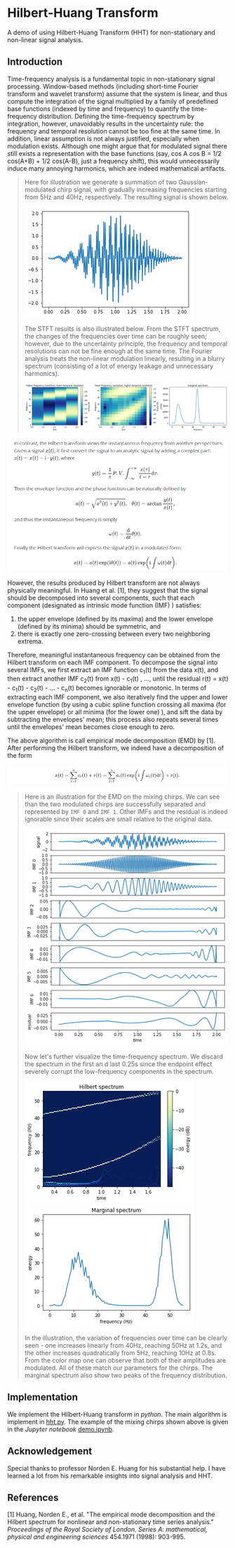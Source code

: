 # Hilbert-Huang Transform

A demo of using Hilbert-Huang Transform (HHT) for non-stationary and non-linear signal analysis.



## Introduction

Time-frequency analysis is a fundamental topic in non-stationary signal processing.  Window-based methods (including short-time Fourier transform and wavelet transform)  assume that the system is linear, and thus compute the integration of the signal multiplied by a family of predefined base functions (indexed by time and frequency) to quantify the time-frequency distribution. Defining the time-frequency spectrum by integration, however, unavoidably results in the uncertainty rule: the frequency and temporal resolution cannot be too fine at the same time. In addition, linear assumption is not always justified, especially when modulation exists. Although one might argue that for modulated signal there still exists a representation with the base functions (say, cos A cos B = 1/2 cos(A+B) + 1/2 cos(A-B), just a frequency shift), this would unnecessarily induce many annoying harmonics, which are indeed mathematical artifacts.

> Here for illustration we generate a summation of two Gaussian-modulated chirp signal, with gradually increasing frequencies starting from 5Hz and 40Hz, respectively. The resulting signal is shown below.
>
> ![signal](img/signal.png)
>
> The STFT results is also illustrated below. From the STFT spectrum, the changes of the frequencies over time can be roughly seen; however, due to the uncertainty principle, the frequency and temporal resolutions can not be fine enough at the same time. The Fourier analysis treats the non-linear modulation linearly, resulting in a blurry spectrum (consisting of a lot of energy leakage and unnecessary harmonics).
>
> ![STFT_spectrum](img/STFT_spectrum.png)

![readme_formula1](img/readme_formula1.png)

However, the results produced by Hilbert transform are not always physically meaningful. In Huang et al. [1], they suggest that the signal should be decomposed into several components, such that each component (designated as intrinsic mode function (IMF) ) satisfies:

1. the upper envelope (defined by its maxima) and the lower envelope (defined by its minima) should be symmetric, and
2. there is exactly one zero-crossing between every two neighboring extrema.

Therefore, meaningful instantaneous frequency can be obtained from the Hilbert transform on each IMF component. To decompose the signal into several IMFs, we first extract an IMF function c<sub>1</sub>(t) from the data x(t), and then extract another IMF c<sub>2</sub>(t)  from x(t) - c<sub>1</sub>(t) , ..., until the residual r(t) = x(t) - c<sub>1</sub>(t)  - c<sub>2</sub>(t) - ... - c<sub>n</sub>(t) becomes ignorable or monotonic. In terms of extracting each IMF component, we also iteratively find the upper and lower envelope function (by using a cubic spline function crossing all maxima (for the upper envelope) or all minima (for the lower one) ), and sift the data by subtracting the envelopes' mean; this process also repeats several times until the envelopes' mean becomes close enough to zero. 

The above algorithm is call empirical mode decomposition (EMD) by [1]. After performing the Hilbert transform, we indeed have a decomposition of the form

![readme_formula2](img/readme_formula2.png)

> Here is an illustration for the EMD on the mixing chirps. We can see than the two modulated chirps are successfully separated and represented by `IMF 0` and `IMF 1`. Other IMFs and the residual is indeed ignorable since their scales are small relative to the original data.
>
> ![EMD](img/EMD.png)
>
> Now let's further visualize the time-frequency spectrum. We discard the spectrum in the first an d last 0.25s since the endpoint effect severely corrupt the low-frequency components in the spectrum.
>
> ![Hilbert_spectrum](img/Hilbert_spectrum.png)![Hilbert_marginal](img/Hilbert_marginal.png)
>
> In the illustration, the variation of frequencies over time can be clearly seen - one increases linearly from 40Hz, reaching 50Hz at 1.2s, and the other increases quadratically from 5Hz, reaching 10Hz at 0.8s. From the color map one can observe that both of their amplitudes are modulated. All of these match our parameters for the chirps. The marginal spectrum also show two peaks of the frequency distribution. 



## Implementation

We implement the Hilbert-Huang transform in *python*. The main algorithm is implement in [hht.py](hht.py). The example of the mixing chirps shown above is given in the *Jupyter notebook* [demo.ipynb](demo.ipynb). 



## Acknowledgement

Special thanks to professor Norden E. Huang for his substantial help. I have learned a lot from his remarkable insights into signal analysis and HHT.

 

## References

[1] Huang, Norden E., et al. "The empirical mode decomposition and the Hilbert spectrum for nonlinear and non-stationary time series analysis." *Proceedings of the Royal Society of London. Series A: mathematical, physical and engineering sciences* 454.1971 (1998): 903-995.

